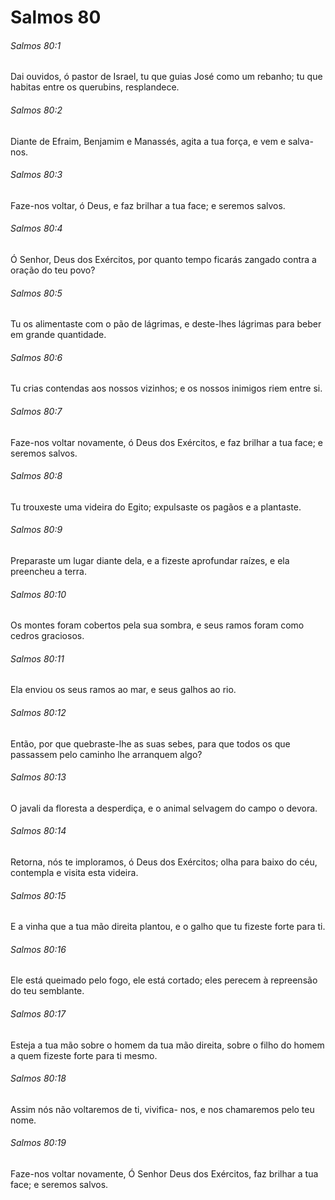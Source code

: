 # Salmos 80

###### Salmos 80:1

Dai ouvidos, ó pastor de Israel, tu que guias José como um rebanho; tu que habitas entre os querubins, resplandece.

###### Salmos 80:2

Diante de Efraim, Benjamim e Manassés, agita a tua força, e vem e salva-nos.

###### Salmos 80:3

Faze-nos voltar, ó Deus, e faz brilhar a tua face; e seremos salvos.

###### Salmos 80:4

Ó Senhor, Deus dos Exércitos, por quanto tempo ficarás zangado contra a oração do teu povo?

###### Salmos 80:5

Tu os alimentaste com o pão de lágrimas, e deste-lhes lágrimas para beber em grande quantidade.

###### Salmos 80:6

Tu crias contendas aos nossos vizinhos; e os nossos inimigos riem entre si.

###### Salmos 80:7

Faze-nos voltar novamente, ó Deus dos Exércitos, e faz brilhar a tua face; e seremos salvos.

###### Salmos 80:8

Tu trouxeste uma videira do Egito; expulsaste os pagãos e a plantaste.

###### Salmos 80:9

Preparaste um lugar diante dela, e a fizeste aprofundar raízes, e ela preencheu a terra.

###### Salmos 80:10

Os montes foram cobertos pela sua sombra, e seus ramos foram como cedros graciosos.

###### Salmos 80:11

Ela enviou os seus ramos ao mar, e seus galhos ao rio.

###### Salmos 80:12

Então, por que quebraste-lhe as suas sebes, para que todos os que passassem pelo caminho lhe arranquem algo?

###### Salmos 80:13

O javali da floresta a desperdiça, e o animal selvagem do campo o devora.

###### Salmos 80:14

Retorna, nós te imploramos, ó Deus dos Exércitos; olha para baixo do céu, contempla e visita esta videira.

###### Salmos 80:15

E a vinha que a tua mão direita plantou, e o galho que tu fizeste forte para ti.

###### Salmos 80:16

Ele está queimado pelo fogo, ele está cortado; eles perecem à repreensão do teu semblante.

###### Salmos 80:17

Esteja a tua mão sobre o homem da tua mão direita, sobre o filho do homem a quem fizeste forte para ti mesmo.

###### Salmos 80:18

Assim nós não voltaremos de ti, vivifica- nos, e nos chamaremos pelo teu nome.

###### Salmos 80:19

Faze-nos voltar novamente, Ó Senhor Deus dos Exércitos, faz brilhar a tua face; e seremos salvos.

